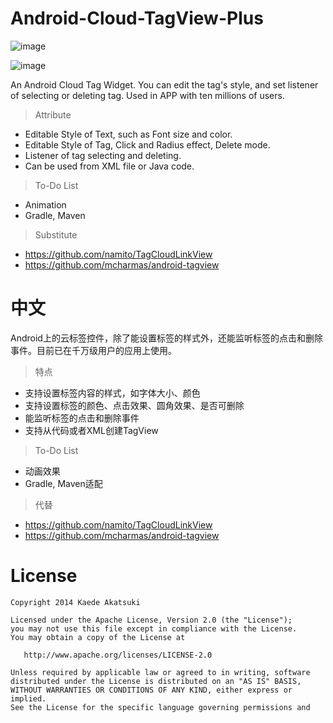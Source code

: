 # Android-Cloud-TagView-Plus

![image](https://raw.githubusercontent.com/kidhaibara/Android-Cloud-TagView-Plus/master/raw/tagview_screenshot.png)

![image](https://raw.githubusercontent.com/kidhaibara/Android-Cloud-TagView-Plus/master/raw/Screenshot_2015-03-27-16-35-42.png)

An Android Cloud Tag Widget. You can edit the tag's style, and set listener of selecting or deleting tag. Used in APP with ten millions of users. 

>Attribute

- Editable Style of Text, such as Font size and color.
- Editable Style of Tag, Click and Radius effect, Delete mode.
- Listener of tag selecting and deleting.
- Can be used from XML file or Java code.

>To-Do List

- Animation
- Gradle, Maven

>Substitute

- https://github.com/namito/TagCloudLinkView
- https://github.com/mcharmas/android-tagview

中文
====
Android上的云标签控件，除了能设置标签的样式外，还能监听标签的点击和删除事件。目前已在千万级用户的应用上使用。

>特点

- 支持设置标签内容的样式，如字体大小、颜色
- 支持设置标签的颜色、点击效果、圆角效果、是否可删除
- 能监听标签的点击和删除事件
- 支持从代码或者XML创建TagView

>To-Do List

- 动画效果
- Gradle, Maven适配

>代替

- https://github.com/namito/TagCloudLinkView
- https://github.com/mcharmas/android-tagview


License
=======

    Copyright 2014 Kaede Akatsuki

    Licensed under the Apache License, Version 2.0 (the "License");
    you may not use this file except in compliance with the License.
    You may obtain a copy of the License at

       http://www.apache.org/licenses/LICENSE-2.0

    Unless required by applicable law or agreed to in writing, software
    distributed under the License is distributed on an "AS IS" BASIS,
    WITHOUT WARRANTIES OR CONDITIONS OF ANY KIND, either express or implied.
    See the License for the specific language governing permissions and

